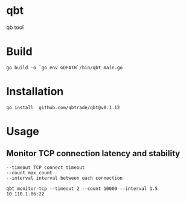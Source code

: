 # qbt

qb tool

# Build

```
go build -o `go env GOPATH`/bin/qbt main.go
```

# Installation

```
go install  github.com/qbtrade/qbt@v0.1.12
```

# Usage

## Monitor TCP connection latency and stability

```
--timeout TCP connect timeout
--count max count 
--interval interval between each connection
```

```
qbt monitor-tcp --timeout 2 --count 10000 --interval 1.5 10.110.1.86:22
```
